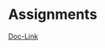 # Assignments


[Doc-Link](https://docs.google.com/document/d/1ntXx02xhKPyUbjg0cccmpGHGFFlZMSnNaNBL-8FQlQA/edit?usp=sharing)